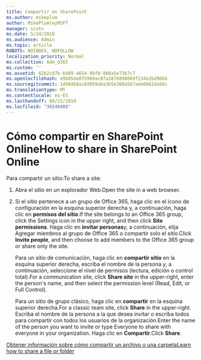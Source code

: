 ```yaml
---
title: Compartir en SharePoint
ms.author: mikeplum
author: MikePlumleyMSFT
manager: scotv
ms.date: 5/24/2018
ms.audience: Admin
ms.topic: article
ROBOTS: NOINDEX, NOFOLLOW
localization_priority: Normal
ms.collection: Adm_O365
ms.custom: ''
ms.assetid: 62b2c87b-6d09-4654-9bf0-868a5e73b7c7
ms.openlocfilehash: e9b05de875969ac8fa1876898069f134e2bd96bb
ms.sourcegitcommit: 1d98db8acb9959aba3b5e308a567ade6b62da56c
ms.translationtype: MT
ms.contentlocale: es-ES
ms.lasthandoff: 08/22/2019
ms.locfileid: "36549488"
---
```

# <a name="how-to-share-in-sharepoint-online"></a><span data-ttu-id="55361-102">Cómo compartir en SharePoint Online</span><span class="sxs-lookup"><span data-stu-id="55361-102">How to share in SharePoint Online</span></span>

<span data-ttu-id="55361-103">Para compartir un sitio:</span><span class="sxs-lookup"><span data-stu-id="55361-103">To share a site:</span></span>
  
1. <span data-ttu-id="55361-104">Abra el sitio en un explorador Web.</span><span class="sxs-lookup"><span data-stu-id="55361-104">Open the site in a web browser.</span></span>
    
2. <span data-ttu-id="55361-105">Si el sitio pertenece a un grupo de Office 365, haga clic en el icono de configuración en la esquina superior derecha y, a continuación, haga clic en **permisos del sitio**.</span><span class="sxs-lookup"><span data-stu-id="55361-105">If the site belongs to an Office 365 group, click the Settings icon in the upper right, and then click **Site permissions**.</span></span> <span data-ttu-id="55361-106">Haga clic en **invitar personas**y, a continuación, elija Agregar miembros al grupo de Office 365 o compartir solo el sitio.</span><span class="sxs-lookup"><span data-stu-id="55361-106">Click **Invite people**, and then choose to add members to the Office 365 group or share only the site.</span></span> 
    
    <span data-ttu-id="55361-107">Para un sitio de comunicación, haga clic en **compartir sitio** en la esquina superior derecha, escriba el nombre de la persona y, a continuación, seleccione el nivel de permisos (lectura, edición o control total).</span><span class="sxs-lookup"><span data-stu-id="55361-107">For a communication site, click **Share site** in the upper-right, enter the person's name, and then select the permission level (Read, Edit, or Full Control).</span></span> 
    
    <span data-ttu-id="55361-108">Para un sitio de grupo clásico, haga clic en **compartir** en la esquina superior derecha.</span><span class="sxs-lookup"><span data-stu-id="55361-108">For a classic team site, click **Share** in the upper-right.</span></span> <span data-ttu-id="55361-109">Escriba el nombre de la persona a la que desea invitar o escriba todos para compartir con todos los usuarios de la organización.</span><span class="sxs-lookup"><span data-stu-id="55361-109">Enter the name of the person you want to invite or type Everyone to share with everyone in your organization.</span></span> <span data-ttu-id="55361-110">Haga clic en **Compartir**.</span><span class="sxs-lookup"><span data-stu-id="55361-110">Click **Share**.</span></span>
    
[<span data-ttu-id="55361-111">Obtener información sobre cómo compartir un archivo o una carpeta</span><span class="sxs-lookup"><span data-stu-id="55361-111">Learn how to share a file or folder</span></span>](https://go.microsoft.com/fwlink/?linkid=511430)
  

